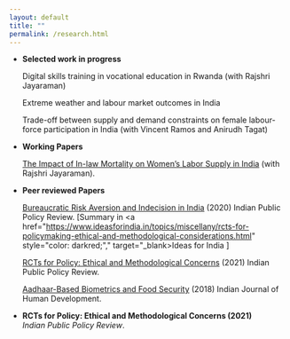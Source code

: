```yaml
---
layout: default
title: ""
permalink: /research.html
---
```



- **Selected work in progress**
  
   Digital skills training in vocational education in Rwanda (with Rajshri Jayaraman)

   Extreme weather and labour market outcomes in India

   Trade-off between supply and demand constraints on female labour-force participation in India (with Vincent Ramos and Anirudh Tagat)


- **Working Papers**  

  [The Impact of In-law Mortality on Women’s Labor Supply in India]([url](https://www.isid.ac.in/~acegd/acegd2024/papers/RajshriJayaraman.pdf)) (with Rajshri Jayaraman). 


- **Peer reviewed Papers**  


  [Bureaucratic Risk Aversion and Indecision in India]([url](https://www.ippr.in/index.php/ippr/article/view/84)) (2020) Indian Public Policy Review. [Summary in <a href="https://www.ideasforindia.in/topics/miscellany/rcts-for-policymaking-ethical-and-methodological-considerations.html" style="color: darkred;"," target="_blank>Ideas for India</a> ]
  

  [RCTs for Policy: Ethical and Methodological Concerns]([url](https://www.ippr.in/index.php/ippr/article/view/48)) (2021) Indian Public Policy Review.


  [Aadhaar-Based Biometrics and Food Security]([url](https://journals.sagepub.com/doi/10.1177/0973703017748384)) (2018) Indian Journal of Human Development.


- **RCTs for Policy: Ethical and Methodological Concerns (2021)**  
  *Indian Public Policy Review*.  
  

